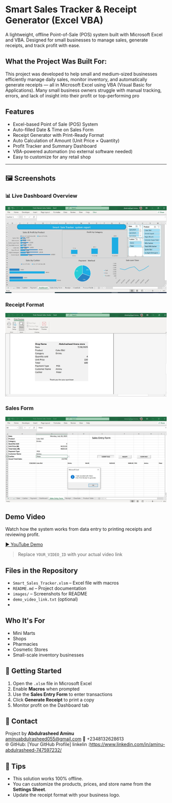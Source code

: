 #  Smart Sales Tracker & Receipt Generator (Excel VBA)

A lightweight, offline Point-of-Sale (POS) system built with Microsoft Excel and VBA. Designed for small businesses to manage sales, generate receipts, and track profit with ease.




## What the Project Was Built For:

This project was developed to help small and medium-sized businesses efficiently manage daily sales, monitor inventory, and automatically generate receipts — all in Microsoft Excel using VBA (Visual Basic for Applications). Many small business owners struggle with manual tracking, errors, and lack of insight into their profit or top-performing pro

## Features

-  Excel-based Point of Sale (POS) System
-  Auto-filled Date & Time on Sales Form
- Receipt Generator with Print-Ready Format
- Auto Calculation of Amount (Unit Price × Quantity)
-  Profit Tracker and Summary Dashboard
-  VBA-powered automation (no external software needed)
-  Easy to customize for any retail shop

---

## 🖼 Screenshots

### 📊 Live Dashboard  Overview  
![Sales Dashboard](https://github.com/Abdulrasheed055/Smart-Sales-Tracker-Excel-VBA/blob/main/livedasboard.jpg)

### Receipt Format  
![Receipt Sample](https://github.com/Abdulrasheed055/Smart-Sales-Tracker-Excel-VBA/blob/main/Receipt.jpg)

### Sales Form  
![Sales Form](https://github.com/Abdulrasheed055/Smart-Sales-Tracker-Excel-VBA/blob/main/form.jpg)

## Demo Video

Watch how the system works from data entry to printing receipts and reviewing profit.

[▶️ YouTube Demo](https://youtu.be/YOUR_VIDEO_ID)

> Replace `YOUR_VIDEO_ID` with your actual video link



##  Files in the Repository

- `Smart_Sales_Tracker.xlsm` – Excel file with macros
- `README.md` – Project documentation
- `images/` – Screenshots for README
- `demo_video_link.txt` (optional)
- 
## Who It's For

- Mini Marts  
- Shops  
- Pharmacies  
- Cosmetic Stores  
- Small-scale inventory businesses  


## 🚀 Getting Started

1. Open the `.xlsm` file in Microsoft Excel
2. Enable **Macros** when prompted
3. Use the **Sales Entry Form** to enter transactions
4. Click **Generate Receipt** to print a copy
5. Monitor profit on the Dashboard tab

## 🤝 Contact

Project by **Abdulrasheed Aminu**  
aminuabdulrasheed055@gmail.com
📱 +2348132628613  
🌐 GitHub: [Your GitHub Profile]
linkelin :https://www.linkedin.com/in/aminu-abdulrasheed-747597232/


## 📌 Tips

- This solution works 100% offline.
- You can customize the products, prices, and store name from the **Settings Sheet**.
- Update the receipt format with your business logo.
